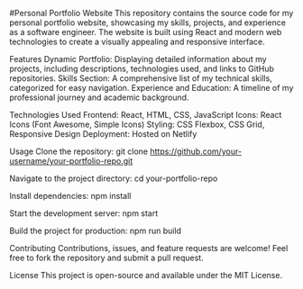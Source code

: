 #Personal Portfolio Website
This repository contains the source code for my personal portfolio website, showcasing my skills, projects, and experience as a software engineer. The website is built using React and modern web technologies to create a visually appealing and responsive interface.

Features
Dynamic Portfolio: Displaying detailed information about my projects, including descriptions, technologies used, and links to GitHub repositories.
Skills Section: A comprehensive list of my technical skills, categorized for easy navigation.
Experience and Education: A timeline of my professional journey and academic background.

Technologies Used
Frontend: React, HTML, CSS, JavaScript
Icons: React Icons (Font Awesome, Simple Icons)
Styling: CSS Flexbox, CSS Grid, Responsive Design
Deployment: Hosted on Netlify


Usage
Clone the repository:
git clone https://github.com/your-username/your-portfolio-repo.git

Navigate to the project directory:
cd your-portfolio-repo

Install dependencies:
npm install

Start the development server:
npm start

Build the project for production:
npm run build

Contributing
Contributions, issues, and feature requests are welcome! Feel free to fork the repository and submit a pull request.

License
This project is open-source and available under the MIT License.
